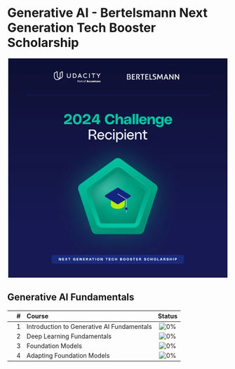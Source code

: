 # Generative AI - Bertelsmann Next Generation Tech Booster Scholarship

<p align="center">
    <img src="https://github.com/cintia-shinoda/ai/blob/main/02-Udacity-GenAI/badge.jpg" width="500" height="500">
</p>

## Generative AI Fundamentals

|  | # | Course | Status |
|:---:|:---:|:---|:---:|
|  | 1 | Introduction to Generative AI Fundamentals | ![0%](https://geps.dev/progress/0) |
|  | 2 | Deep Learning Fundamentals | ![0%](https://geps.dev/progress/0) |
|  | 3 | Foundation Models | ![0%](https://geps.dev/progress/0) |
|  | 4 | Adapting Foundation Models | ![0%](https://geps.dev/progress/0) |